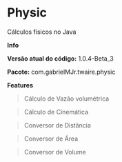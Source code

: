 # Physic
Cálculos físicos no Java

**Info**

**Versão atual do código:** 1.0.4-Beta_3

**Pacote:** com.gabrielMJr.twaire.physic

**Features**
> Cálculo de Vazão volumétrica

> Cálculo de Cinemática

> Conversor de Distância 

> Conversor de Área 

> Conversor de Volume
